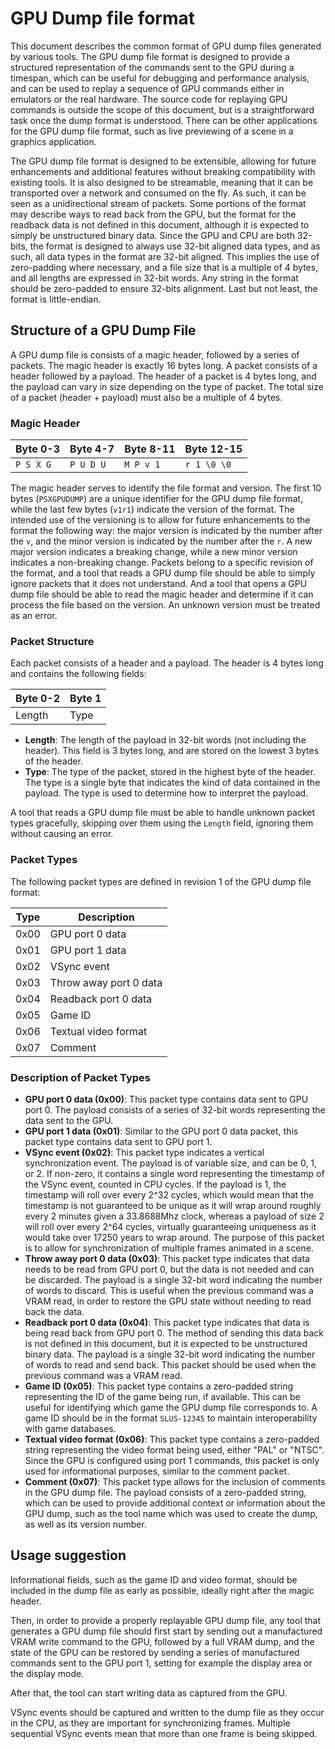 # GPU Dump file format

This document describes the common format of GPU dump files generated by various tools. The GPU dump file format is designed to provide a structured representation of the commands sent to the GPU during a timespan, which can be useful for debugging and performance analysis, and can be used to replay a sequence of GPU commands either in emulators or the real hardware. The source code for replaying GPU commands is outside the scope of this document, but is a straightforward task once the dump format is understood. There can be other applications for the GPU dump file format, such as live previewing of a scene in a graphics application.

The GPU dump file format is designed to be extensible, allowing for future enhancements and additional features without breaking compatibility with existing tools. It is also designed to be streamable, meaning that it can be transported over a network and consumed on the fly. As such, it can be seen as a unidirectional stream of packets. Some portions of the format may describe ways to read back from the GPU, but the format for the readback data is not defined in this document, although it is expected to simply be unstructured binary data. Since the GPU and CPU are both 32-bits, the format is designed to always use 32-bit aligned data types, and as such, all data types in the format are 32-bit aligned. This implies the use of zero-padding where necessary, and a file size that is a multiple of 4 bytes, and all lengths are expressed in 32-bit words. Any string in the format should be zero-padded to ensure 32-bits alignment. Last but not least, the format is little-endian.

## Structure of a GPU Dump File

A GPU dump file is consists of a magic header, followed by a series of packets. The magic header is exactly 16 bytes long. A packet consists of a header followed by a payload. The header of a packet is 4 bytes long, and the payload can vary in size depending on the type of packet. The total size of a packet (header + payload) must also be a multiple of 4 bytes.

### Magic Header

| Byte 0-3 | Byte 4-7 | Byte 8-11 | Byte 12-15 |
|----------|----------|-----------|------------|
| `P S X G`| `P U D U`| `M P v 1` | `r 1 \0 \0`  |

The magic header serves to identify the file format and version. The first 10 bytes (`PSXGPUDUMP`) are a unique identifier for the GPU dump file format, while the last few bytes (`v1r1`) indicate the version of the format. The intended use of the versioning is to allow for future enhancements to the format the following way: the major version is indicated by the number after the `v`, and the minor version is indicated by the number after the `r`. A new major version indicates a breaking change, while a new minor version indicates a non-breaking change. Packets belong to a specific revision of the format, and a tool that reads a GPU dump file should be able to simply ignore packets that it does not understand. And a tool that opens a GPU dump file should be able to read the magic header and determine if it can process the file based on the version. An unknown version must be treated as an error.

### Packet Structure

Each packet consists of a header and a payload. The header is 4 bytes long and contains the following fields:

| Byte 0-2 | Byte 1 |
|----------|---------|
| Length   | Type    |

- **Length**: The length of the payload in 32-bit words (not including the header). This field is 3 bytes long, and are stored on the lowest 3 bytes of the header.
- **Type**: The type of the packet, stored in the highest byte of the header. The type is a single byte that indicates the kind of data contained in the payload. The type is used to determine how to interpret the payload.

A tool that reads a GPU dump file must be able to handle unknown packet types gracefully, skipping over them using the `Length` field, ignoring them without causing an error.

### Packet Types

The following packet types are defined in revision 1 of the GPU dump file format:

| Type | Description                       |
|------|-----------------------------------|
| 0x00 | GPU port 0 data                   |
| 0x01 | GPU port 1 data                   |
| 0x02 | VSync event                       |
| 0x03 | Throw away port 0 data            |
| 0x04 | Readback port 0 data              |
| 0x05 | Game ID                           |
| 0x06 | Textual video format              |
| 0x07 | Comment                           |

### Description of Packet Types

- **GPU port 0 data (0x00)**: This packet type contains data sent to GPU port 0. The payload consists of a series of 32-bit words representing the data sent to the GPU.
- **GPU port 1 data (0x01)**: Similar to the GPU port 0 data packet, this packet type contains data sent to GPU port 1.
- **VSync event (0x02)**: This packet type indicates a vertical synchronization event. The payload is of variable size, and can be 0, 1, or 2. If non-zero, it contains a single word representing the timestamp of the VSync event, counted in CPU cycles. If the payload is 1, the timestamp will roll over every 2^32 cycles, which would mean that the timestamp is not guaranteed to be unique as it will wrap around roughly every 2 minutes given a 33.8688Mhz clock, whereas a payload of size 2 will roll over every 2^64 cycles, virtually guaranteeing uniqueness as it would take over 17250 years to wrap around. The purpose of this packet is to allow for synchronization of multiple frames animated in a scene.
- **Throw away port 0 data (0x03)**: This packet type indicates that data needs to be read from GPU port 0, but the data is not needed and can be discarded. The payload is a single 32-bit word indicating the number of words to discard. This is useful when the previous command was a VRAM read, in order to restore the GPU state without needing to read back the data.
- **Readback port 0 data (0x04)**: This packet type indicates that data is being read back from GPU port 0. The method of sending this data back is not defined in this document, but it is expected to be unstructured binary data. The payload is a single 32-bit word indicating the number of words to read and send back. This packet should be used when the previous command was a VRAM read.
- **Game ID (0x05)**: This packet type contains a zero-padded string representing the ID of the game being run, if available. This can be useful for identifying which game the GPU dump file corresponds to. A game ID should be in the format `SLUS-12345` to maintain interoperability with game databases.
- **Textual video format (0x06)**: This packet type contains a zero-padded string representing the video format being used, either "PAL" or "NTSC". Since the GPU is configured using port 1 commands, this packet is only used for informational purposes, similar to the comment packet.
- **Comment (0x07)**: This packet type allows for the inclusion of comments in the GPU dump file. The payload consists of a zero-padded string, which can be used to provide additional context or information about the GPU dump, such as the tool name which was used to create the dump, as well as its version number.

## Usage suggestion

Informational fields, such as the game ID and video format, should be included in the dump file as early as possible, ideally right after the magic header.

Then, in order to provide a properly replayable GPU dump file, any tool that generates a GPU dump file should first start by sending out a manufactured VRAM write command to the GPU, followed by a full VRAM dump, and the state of the GPU can be restored by sending a series of manufactured commands sent to the GPU port 1, setting for example the display area or the display mode.

After that, the tool can start writing data as captured from the GPU.

VSync events should be captured and written to the dump file as they occur in the CPU, as they are important for synchronizing frames. Multiple sequential VSync events mean that more than one frame is being skipped.
